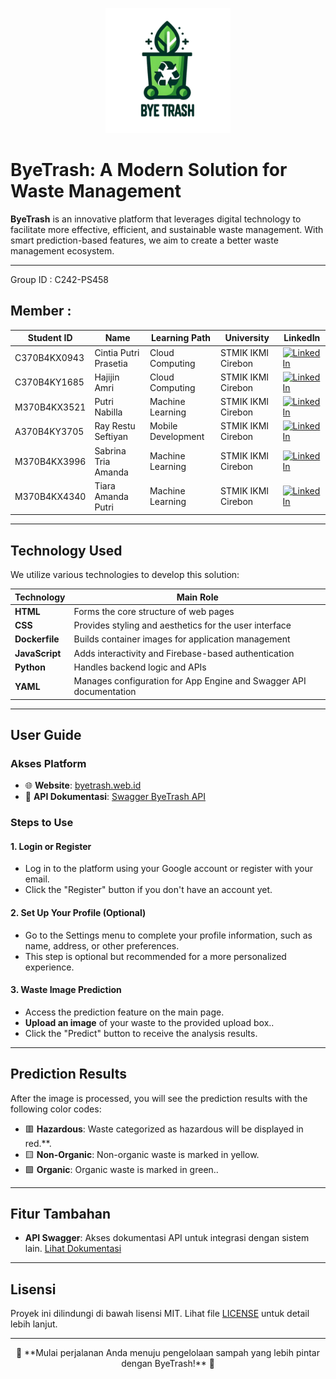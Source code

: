 <p align="center">
  <img 
    width="200" 
    height="200" 
    src="https://github.com/C242-PS458-ByeTrash/ByeTrash/blob/main/logo.png" 
    alt="ByeTrash Logo">
</p>

# ByeTrash: A Modern Solution for Waste Management

**ByeTrash** is an innovative platform that leverages digital technology to facilitate more effective, efficient, and sustainable waste management. With smart prediction-based features, we aim to create a better waste management ecosystem.

---
 Group ID : C242-PS458 
## Member :



| Student ID | Name            | Learning Path         | University           | LinkedIn                                                                 |
|------------|-----------------|-----------------------|----------------------|--------------------------------------------------------------------------|
|C370B4KX0943| Cintia Putri Prasetia |Cloud Computing | STMIK IKMI Cirebon| [![LinkedIn](https://img.shields.io/badge/LinkedIn-Connect-blue?logo=linkedin)](https://www.linkedin.com/in/cintia-putri-prasetia-466979322?utm_source=share&utm_campaign=share_via&utm_content=profile&utm_medium=android_app) |
|C370B4KY1685| Hajijin Amri |Cloud Computing | STMIK IKMI Cirebon| [![LinkedIn](https://img.shields.io/badge/LinkedIn-Connect-blue?logo=linkedin)](https://www.linkedin.com/in/hajijin-amri-5509b0206?utm_source=share&utm_campaign=share_via&utm_content=profile&utm_medium=android_app) |
|M370B4KX3521|Putri Nabilla| Machine Learning      |STMIK IKMI Cirebon| [![LinkedIn](https://img.shields.io/badge/LinkedIn-Connect-blue?logo=linkedin)](https://www.linkedin.com/in/putri-nabilla-77a670223?utm_source=share&utm_campaign=share_via&utm_content=profile&utm_medium=android_app) |
|A370B4KY3705|Ray Restu Seftiyan| Mobile Development|STMIK IKMI Cirebon| [![LinkedIn](https://img.shields.io/badge/LinkedIn-Connect-blue?logo=linkedin)](https://www.linkedin.com/in/ray-restu-seftiyan) |
|M370B4KX3996|Sabrina Tria Amanda|Machine Learning| STMIK IKMI Cirebon | [![LinkedIn](https://img.shields.io/badge/LinkedIn-Connect-blue?logo=linkedin)](https://www.linkedin.com/in/sabrina-tria-amanda-a7b7131a2?utm_source=share&utm_campaign=share_via&utm_content=profile&utm_medium=android_app) |
|M370B4KX4340| Tiara Amanda Putri |Machine Learning|STMIK IKMI Cirebon| [![LinkedIn](https://img.shields.io/badge/LinkedIn-Connect-blue?logo=linkedin)](https://www.linkedin.com/in/tiara-amanda-putri-4640312b4?utm_source=share&utm_campaign=share_via&utm_content=profile&utm_medium=android_app) |

---

## Technology Used

We utilize various technologies to develop this solution:

| Technology          | Main Role                                                                 |
|---------------------|-----------------------------------------------------------------------------|
| **HTML**           | 	Forms the core structure of web pages                                         |
| **CSS**            | Provides styling and aesthetics for the user interface                       |
| **Dockerfile**     | Builds container images for application management                       |
| **JavaScript**     | Adds interactivity and Firebase-based authentication                |
| **Python**         | Handles backend logic and APIs                                            |
| **YAML**           | Manages configuration for App Engine and Swagger API documentation          |

---

## User Guide

### Akses Platform
- 🌐 **Website**: [byetrash.web.id](https://byetrash.web.id/)
- 📖 **API Dokumentasi**: [Swagger ByeTrash API](https://byetrash-913316825970.asia-southeast2.run.app/swagger)

### Steps to Use

#### 1. Login or Register
- Log in to the platform using your Google account or register with your email.
- Click the "Register" button if you don't have an account yet.
  
#### 2. Set Up Your Profile (Optional)
- Go to the Settings menu to complete your profile information, such as name, address, or other preferences.
- This step is optional but recommended for a more personalized experience.

#### 3. Waste Image Prediction
- Access the prediction feature on the main page.
- **Upload an image** of your waste to the provided upload box..
- Click the "Predict" button to receive the analysis results.
---

## Prediction Results

After the image is processed, you will see the prediction results with the following color codes:
- 🟥 **Hazardous**: Waste categorized as hazardous will be displayed in red.**.
- 🟨 **Non-Organic**: Non-organic waste is marked in yellow.
- 🟩 **Organic**: Organic waste is marked in green..

---

## Fitur Tambahan
- **API Swagger**: Akses dokumentasi API untuk integrasi dengan sistem lain. [Lihat Dokumentasi](https://byetrash-913316825970.asia-southeast2.run.app/swagger)


---

## Lisensi

Proyek ini dilindungi di bawah lisensi MIT. Lihat file [LICENSE](LICENSE) untuk detail lebih lanjut.

---

<p align="center">
  🚀 **Mulai perjalanan Anda menuju pengelolaan sampah yang lebih pintar dengan ByeTrash!** 🌟
</p>
